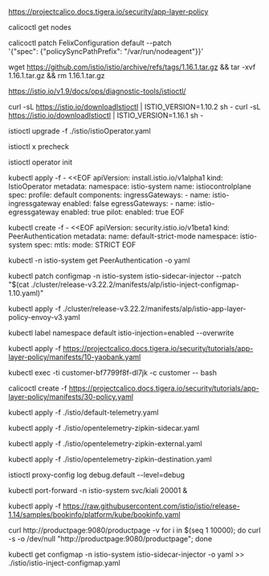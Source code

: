 https://projectcalico.docs.tigera.io/security/app-layer-policy

calicoctl get nodes

calicoctl patch FelixConfiguration default --patch \
   '{"spec": {"policySyncPathPrefix": "/var/run/nodeagent"}}'

wget https://github.com/istio/istio/archive/refs/tags/1.16.1.tar.gz && tar -xvf 1.16.1.tar.gz && rm 1.16.1.tar.gz

https://istio.io/v1.9/docs/ops/diagnostic-tools/istioctl/

<!-- 1.10.2 -->
curl -sL https://istio.io/downloadIstioctl | ISTIO_VERSION=1.10.2 sh -
curl -sL https://istio.io/downloadIstioctl | ISTIO_VERSION=1.16.1 sh -

istioctl upgrade -f ./istio/istioOperator.yaml

istioctl x precheck

istioctl operator init

  <!-- components:
    ingressGateways:
    - enabled: false -->

kubectl apply -f - <<EOF
apiVersion: install.istio.io/v1alpha1
kind: IstioOperator
metadata:
  namespace: istio-system
  name: istiocontrolplane
spec:
  profile: default
  components:
    ingressGateways:
    - name: istio-ingressgateway
      enabled: false
    egressGateways:
    - name: istio-egressgateway
      enabled: true
    pilot:
      enabled: true
EOF

kubectl create -f - <<EOF
apiVersion: security.istio.io/v1beta1
kind: PeerAuthentication
metadata:
  name: default-strict-mode
  namespace: istio-system
spec:
  mtls:
    mode: STRICT
EOF

kubectl -n istio-system get PeerAuthentication -o yaml

kubectl patch configmap -n istio-system istio-sidecar-injector --patch "$(cat ./cluster/release-v3.22.2/manifests/alp/istio-inject-configmap-1.10.yaml)"

kubectl apply -f ./cluster/release-v3.22.2/manifests/alp/istio-app-layer-policy-envoy-v3.yaml

kubectl label namespace default istio-injection=enabled --overwrite

kubectl apply -f https://projectcalico.docs.tigera.io/security/tutorials/app-layer-policy/manifests/10-yaobank.yaml

kubectl exec -ti customer-bf7799f8f-dl7jk -c customer -- bash

calicoctl create -f https://projectcalico.docs.tigera.io/security/tutorials/app-layer-policy/manifests/30-policy.yaml

kubectl apply -f ./istio/default-telemetry.yaml

kubectl apply -f ./istio/opentelemetry-zipkin-sidecar.yaml

kubectl apply -f ./istio/opentelemetry-zipkin-external.yaml

kubectl apply -f ./istio/opentelemetry-zipkin-destination.yaml

istioctl proxy-config log debug.default --level=debug

kubectl port-forward -n istio-system svc/kiali 20001 &

kubectl apply -f https://raw.githubusercontent.com/istio/istio/release-1.14/samples/bookinfo/platform/kube/bookinfo.yaml

curl http://productpage:9080/productpage -v
for i in $(seq 1 10000); do curl -s -o /dev/null "http://productpage:9080/productpage"; done

kubectl get configmap -n istio-system istio-sidecar-injector -o yaml >> ./istio/istio-inject-configmap.yaml